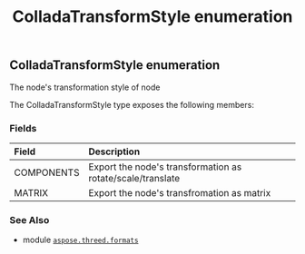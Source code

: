﻿---
title: ColladaTransformStyle enumeration
second_title: Aspose.3D for Python via .NET API References
description: 
type: docs
weight: 360
url: /aspose.threed.formats/colladatransformstyle/
is_root: false
---

## ColladaTransformStyle enumeration

The node's transformation style of node



The ColladaTransformStyle type exposes the following members:

### Fields
| Field | Description |
| :- | :- |
| COMPONENTS | Export the node's transformation as rotate/scale/translate |
| MATRIX | Export the node's transfromation as matrix |



### See Also
* module [`aspose.threed.formats`](..)

